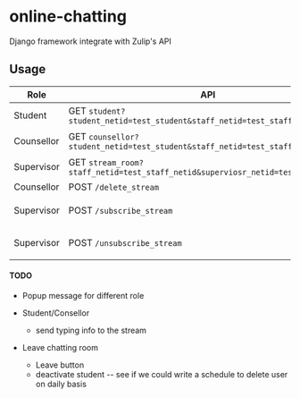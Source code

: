 # online-chatting
Django framework integrate with Zulip's API




## Usage

| Role | API | Documentation |
| --- | --- | --- |
| Student | GET `student?student_netid=test_student&staff_netid=test_staff` | Student chatting page. |
| Counsellor | GET `counsellor?student_netid=test_student&staff_netid=test_staff` | Counsellor chatting page.|
| Supervisor| GET `stream_room?staff_netid=test_staff_netid&superviosr_netid=test_supervisor`| Supervisor chatting page. |
| Counsellor | POST `/delete_stream` | `staff_netid: str`; <br>|
| Supervisor | POST `/subscribe_stream` | `staff_netid: str`;<br>  `subscribers_netid: List[str];`<br>|
| Supervisor | POST `/unsubscribe_stream` | `staff_netid: str`;<br>  `unsubscribers_netid: List[str];`<br>|






#### TODO

* Popup message for different role

* Student/Consellor  
    * send typing info to the stream
* Leave chatting room
    * Leave button
    * deactivate student -- see if we could write a schedule to delete user on daily basis









